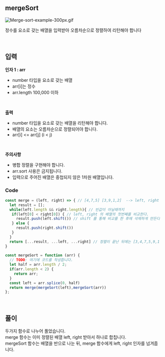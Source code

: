 ## mergeSort

![Merge-sort-example-300px.gif](https://upload.wikimedia.org/wikipedia/commons/thumb/c/cc/Merge-sort-example-300px.gif/220px-Merge-sort-example-300px.gif)


정수를 요소로 갖는 배열을 입력받아 오름차순으로 정렬하여 리턴해야 합니다

<br/>

## 입력

**인자 1 : arr**
- number 타입을 요소로 갖는 배열
- arr[i]는 정수
- arr.length 100,000 이하

<br/>

**출력**
- number 타입을 요소로 갖는 배열을 리턴해야 합니다.
- 배열의 요소는 오름차순으로 정렬되어야 합니다.
- arr[i] <= arr[j] (i < j)

<br/>

**주의사항**
- 병합 정렬을 구현해야 합니다.
- arr.sort 사용은 금지됩니다.
- 입력으로 주어진 배열은 중첩되지 않은 1차원 배열입니다.


### Code

```js
const merge = (left, right) => { // [4,7,5] [3,9,1,2]  --> left, right
  let result = [];
  while(left.length && right.length){ // 빈값이 아닐때까지
   if(left[0] < right[0]) { // left, right 의 배열의 첫번째를 비교한다. 
     result.push(left.shift()) // shift 를 통해 비교를 한 후에 삭제하게 만든다.
   } else {
     result.push(right.shift())
   }
  }
  return [...result, ...left, ...right] // 정렬이 끝난 뒤에는 [3,4,7,5,9,1,2]
}
 
const mergeSort = function (arr) {
  // TODO: 여기에 코드를 작성합니다.
  let half = arr.length / 2;
  if(arr.length < 2) {
    return arr;
  }
  const left = arr.splice(0, half)
  return merge(mergeSort(left),mergeSort(arr))
};

```

<br />

## 풀이

두가지 함수로 나누어 풀었습니다.  
merge 함수는 이미 정렬된 배열 left, right 받아서 하나로 합칩니다.  
mergeSort 함수는 배열을 반으로 나눈 뒤, merge 함수에게 left, right 인자를 넘겨줍니다.  
